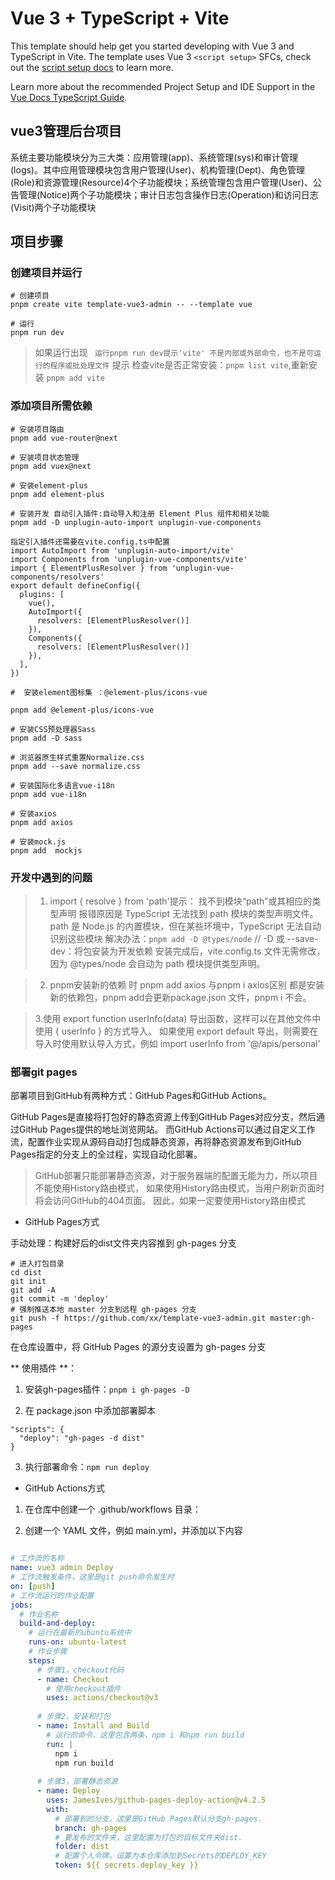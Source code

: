# Vue 3 + TypeScript + Vite

This template should help get you started developing with Vue 3 and TypeScript in Vite. The template uses Vue 3 `<script setup>` SFCs, check out the [script setup docs](https://v3.vuejs.org/api/sfc-script-setup.html#sfc-script-setup) to learn more.

Learn more about the recommended Project Setup and IDE Support in the [Vue Docs TypeScript Guide](https://vuejs.org/guide/typescript/overview.html#project-setup).


## vue3管理后台项目

系统主要功能模块分为三大类：应用管理(app)、系统管理(sys)和审计管理(logs)。其中应用管理模块包含用户管理(User)、机构管理(Dept)、角色管理(Role)和资源管理(Resource)4个子功能模块；系统管理包含用户管理(User)、公告管理(Notice)两个子功能模块；审计日志包含操作日志(Operation)和访问日志(Visit)两个子功能模块

## 项目步骤

### 创建项目并运行

```
# 创建项目
pnpm create vite template-vue3-admin -- --template vue

# 运行
pnpm run dev

```

> 如果运行出现 ` 运行pnpm run dev提示'vite' 不是内部或外部命令，也不是可运行的程序或批处理文件` 提示
> 检查vite是否正常安装：`pnpm list vite`,重新安装    `pnpm add vite`

### 添加项目所需依赖

```
# 安装项目路由
pnpm add vue-router@next

# 安装项目状态管理
pnpm add vuex@next

# 安装element-plus
pnpm add element-plus

# 安装开发 自动引入插件:自动导入和注册 Element Plus 组件和相关功能
pnpm add -D unplugin-auto-import unplugin-vue-components

指定引入插件还需要在vite.config.ts中配置
import AutoImport from 'unplugin-auto-import/vite'
import Components from 'unplugin-vue-components/vite'
import { ElementPlusResolver } from 'unplugin-vue-components/resolvers'
export default defineConfig({
  plugins: [
    vue(),
    AutoImport({
      resolvers: [ElementPlusResolver()]
    }),
    Components({
      resolvers: [ElementPlusResolver()]
    }),
  ],
})

#  安装element图标集 ：@element-plus/icons-vue

pnpm add @element-plus/icons-vue

# 安装CSS预处理器Sass
pnpm add -D sass

# 浏览器原生样式重置Normalize.css
pnpm add --save normalize.css

# 安装国际化多语言vue-i18n
pnpm add vue-i18n

# 安装axios
pnpm add axios

# 安装mock.js
pnpm add  mockjs

```

### 开发中遇到的问题

> 1. import { resolve } from 'path'提示： 找不到模块“path”或其相应的类型声明
> 报错原因是 TypeScript 无法找到 path 模块的类型声明文件。path 是 Node.js 的内置模块，但在某些环境中，TypeScript 无法自动识别这些模块
> 解决办法：`pnpm add -D @types/node` // -D 或 --save-dev：将包安装为开发依赖
> 安装完成后，vite.config.ts 文件无需修改，因为 @types/node 会自动为 path 模块提供类型声明。

> 2. pnpm安装新的依赖 时 pnpm add axios 与pnpm i axios区别
> 都是安装新的依赖包，pnpm add会更新package.json 文件，pnpm i 不会。

> 3.使用 export function userInfo(data) 导出函数，这样可以在其他文件中使用 { userInfo } 的方式导入。
>  如果使用 export default 导出，则需要在导入时使用默认导入方式，例如 import userInfo from '@/apis/personal'


### 部署git pages

部署项目到GitHub有两种方式：GitHub Pages和GitHub Actions。

GitHub Pages是直接将打包好的静态资源上传到GitHub Pages对应分支，然后通过GitHub Pages提供的地址浏览网站。
而GitHub Actions可以通过自定义工作流，配置作业实现从源码自动打包成静态资源，再将静态资源发布到GitHub 
Pages指定的分支上的全过程，实现自动化部署。

> GitHub部署只能部署静态资源，对于服务器端的配置无能为力，所以项目不能使用History路由模式，
>如果使用History路由模式，当用户刷新页面时将会访问GitHub的404页面。
>因此，如果一定要使用History路由模式

- GitHub Pages方式


手动处理：构建好后的dist文件夹内容推到 gh-pages 分支

```
# 进入打包目录
cd dist
git init
git add -A
git commit -m 'deploy'
# 强制推送本地 master 分支到远程 gh-pages 分支
git push -f https://github.com/xx/template-vue3-admin.git master:gh-pages
```
在仓库设置中，将 GitHub Pages 的源分支设置为 gh-pages 分支

** 使用插件 **：
1. 安装gh-pages插件：`pnpm i gh-pages -D`

2. 在 package.json 中添加部署脚本

```
"scripts": {
  "deploy": "gh-pages -d dist"
}
```
3. 执行部署命令：`npm run deploy`

- GitHub Actions方式

1. 在仓库中创建一个 .github/workflows 目录：

2. 创建一个 YAML 文件，例如 main.yml，并添加以下内容

```yml

# 工作流的名称
name: vue3 admin Deploy
# 工作流触发条件，这里是git push命令发生时
on: [push]
# 工作流运行的作业配置
jobs:
  # 作业名称
  build-and-deploy:
    # 运行在最新的ubuntu系统中
    runs-on: ubuntu-latest
    # 作业步骤
    steps:
      # 步骤1，checkout代码
      - name: Checkout
        # 使用checkout插件
        uses: actions/checkout@v3
        
      # 步骤2，安装和打包
      - name: Install and Build
        # 运行的命令，这里包含两条，npm i 和npm run build
        run: |
          npm i
          npm run build
          
      # 步骤3，部署静态资源
      - name: Deploy
        uses: JamesIves/github-pages-deploy-action@v4.2.5
        with:
          # 部署到的分支，这里是GitHub Pages默认分支gh-pages.
          branch: gh-pages
          # 要发布的文件夹，这里配置为打包的目标文件夹dist.
          folder: dist
          # 配置个人令牌，设置为本仓库添加到Secrets的DEPLOY_KEY
          token: ${{ secrets.deploy_key }}

```

